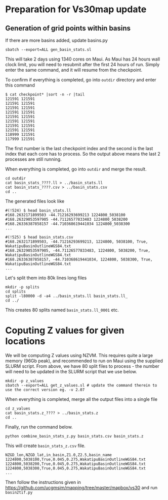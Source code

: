 # Preparation for Vs30map update

## Generation of grid points within basins
If there are more basins added, update basins.py

```
sbatch --export=ALL gen_basin_stats.sl
```
This will take 2 days using 1340 cores on Maui. As Maui has 24 hours wall clock limit, you will need to resubmit after the first 24 hours of run.
Simply enter the same command, and it will resume from the checkpoint.

To confirm if everything is completed, go into `outdir` directory and enter this command

```
$ cat checkpoint* |sort -n -r |tail
121591 121591
121591 121591
121591 121591
121591 121591
121591 121591
121591 121591
121591 121591
121591 121591
118999 121591
117999 121591
```
The first number is the last checkpoint index and the second is the last index that each core has to process. So the output above means the last 2 processes are still running.

When everything is completed, go into `outdir` and merge the result.
```
cd outdir
cat basin_stats_????.ll > ../basin_stats.ll
cat basin_stats_????.csv > ../basin_stats.csv
cd ..
```

The generated files look like

```
#(!524) $ head basin_stats.ll
#168.2632171899503 -44.71216293699213 1224800_5038100
#168.26329053597905 -44.71126577833483 1224800_5038200
#168.26336387858157 -44.710368619441034 1224800_5038300
...
```
```
#(!525) $ head basin_stats.csv
#168.2632171899503, -44.71216293699213, 1224800, 5038100, True, WakatipuBasinOutlineWGS84.txt
#168.26329053597905, -44.71126577833483, 1224800, 5038200, True, WakatipuBasinOutlineWGS84.txt
#168.26336387858157, -44.710368619441034, 1224800, 5038300, True, WakatipuBasinOutlineWGS84.txt
...
```

Let's split them into 80k lines long files

```
mkdir -p splits
cd splits
split -l80000 -d -a4 ../basin_stats.ll basin_stats.ll_
cd ../
```

This creates 80 splits named `basin_stats.ll_0001` etc.

# Coputing Z values for given locations

We will be computing Z values using NZVM. This requires quite a large memory (96Gb peak), and recommended to run on Maui using the supplied SLURM script.
From above, we have 80 split files to process - the number will need to be updated in the SLURM script that we use below.

```
mkdir -p z_values
sbatch --export=ALL get_z_values.sl # update the command therein to use the correct version eg. -v 2.07
```

When everything is completed, merge all the output files into a single file
```
cd z_values
cat basin_stats.z_???? > ../basin_stats.z
cd ..
```

Finally, run the command below.

```
python combine_basin_stats_z.py basin_stats.csv basin_stats.z
```

This will create `basin_stats_z.csv` file.

```
NZGD_lon,NZGD_lat,in_basin,Z1.0,Z2.5,basin_name
1224800,5038100,True,0.045,0.275,WakatipuBasinOutlineWGS84.txt
1224800,5038200,True,0.045,0.275,WakatipuBasinOutlineWGS84.txt
1224800,5038300,True,0.045,0.275,WakatipuBasinOutlineWGS84.txt
...
```
Then follow the instructions given in https://github.com/ucgmsim/mapping/tree/master/mapbox/vs30 and run `basin2tif.py`
